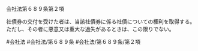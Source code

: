 会社法第６８９条第２項

社債券の交付を受けた者は、当該社債券に係る社債についての権利を取得する。ただし、その者に悪意又は重大な過失があるときは、この限りでない。

#会社法
#会社法/第６８９条
#会社法/第６８９条/第２項

